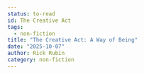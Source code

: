 ```yaml
---
status: to-read
id: The Creative Act
tags:
  - non-fiction
title: "The Creative Act: A Way of Being"
date: "2025-10-07"
author: Rick Rubin
category: non-fiction
---
```

